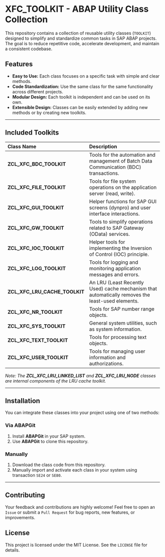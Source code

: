 # XFC\_TOOLKIT - ABAP Utility Class Collection

This repository contains a collection of reusable utility classes (`TOOLKIT`) designed to simplify and standardize common tasks in SAP ABAP projects. The goal is to reduce repetitive code, accelerate development, and maintain a consistent codebase.

## Features

  * **Easy to Use:** Each class focuses on a specific task with simple and clear methods.
  * **Code Standardization:** Use the same class for the same functionality across different projects.
  * **Modular Design:** Each toolkit is independent and can be used on its own.
  * **Extensible Design:** Classes can be easily extended by adding new methods or by creating new toolkits.

-----

## Included Toolkits

| Class Name | Description |
| :--- | :--- |
| **ZCL\_XFC\_BDC\_TOOLKIT** | Tools for the automation and management of Batch Data Communication (BDC) transactions. |
| **ZCL\_XFC\_FILE\_TOOLKIT** | Tools for file system operations on the application server (read, write). |
| **ZCL\_XFC\_GUI\_TOOLKIT** | Helper functions for SAP GUI screens (dynpro) and user interface interactions. |
| **ZCL\_XFC\_GW\_TOOLKIT** | Tools to simplify operations related to SAP Gateway (OData) services. |
| **ZCL\_XFC\_IOC\_TOOLKIT** | Helper tools for implementing the Inversion of Control (IOC) principle. |
| **ZCL\_XFC\_LOG\_TOOLKIT** | Tools for logging and monitoring application messages and errors. |
| **ZCL\_XFC\_LRU\_CACHE\_TOOLKIT** | An LRU (Least Recently Used) cache mechanism that automatically removes the least-used elements. |
| **ZCL\_XFC\_NR\_TOOLKIT** | Tools for SAP number range objects. |
| **ZCL\_XFC\_SYS\_TOOLKIT** | General system utilities, such as system information. |
| **ZCL\_XFC\_TEXT\_TOOLKIT** | Tools for processing text objects. |
| **ZCL\_XFC\_USER\_TOOLKIT** | Tools for managing user information and authorizations. |

*Note: The **ZCL\_XFC\_LRU\_LINKED\_LIST** and **ZCL\_XFC\_LRU\_NODE** classes are internal components of the LRU cache toolkit.*

-----

## Installation

You can integrate these classes into your project using one of two methods:

### Via ABAPGit

1.  Install **ABAPGit** in your SAP system.
2.  Use **ABAPGit** to clone this repository.

### Manually

1.  Download the class code from this repository.
2.  Manually import and activate each class in your system using transaction `SE24` or `SE80`.

-----

## Contributing

Your feedback and contributions are highly welcome\! Feel free to open an `Issue` or submit a `Pull Request` for bug reports, new features, or improvements.

## License

This project is licensed under the MIT License. See the `LICENSE` file for details.